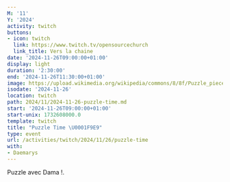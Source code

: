 ```yaml
---
M: '11'
Y: '2024'
activity: twitch
buttons:
- icon: twitch
  link: https://www.twitch.tv/opensourcechurch
  link_title: Vers la chaine
date: '2024-11-26T09:00:00+01:00'
display: light
duration: '2:30:00'
end: '2024-11-26T11:30:00+01:00'
image: https://upload.wikimedia.org/wikipedia/commons/8/8f/Puzzle_pieces_1.JPG
isodate: '2024-11-26'
location: twitch
path: 2024/11/2024-11-26-puzzle-time.md
start: '2024-11-26T09:00:00+01:00'
start-unix: 1732608000.0
template: twitch
title: "Puzzle Time \U0001F9E9"
type: event
url: /activities/twitch/2024/11/26/puzzle-time
with:
- Daemarys
---
```

Puzzle avec Dama !.